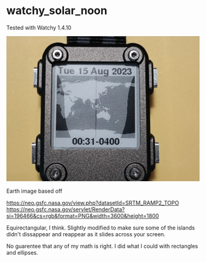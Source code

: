 # watchy_solar_noon

Tested with Watchy 1.4.10

![](watchy_solar_noon.jpg)

Earth image based off

https://neo.gsfc.nasa.gov/view.php?datasetId=SRTM_RAMP2_TOPO
https://neo.gsfc.nasa.gov/servlet/RenderData?si=196466&cs=rgb&format=PNG&width=3600&height=1800


Equirectangular, I think. Slightly modified to make sure some of the islands didn't dissappear and reappear as it slides across your screen.

No guarentee that any of my math is right. I did what I could with rectangles and ellipses.
